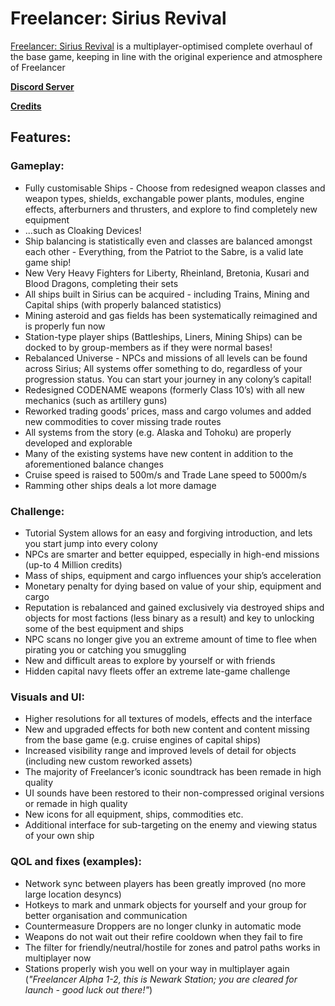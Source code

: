 # Freelancer: Sirius Revival

[Freelancer: Sirius Revival](https://fl-sr.eu/) is a multiplayer-optimised complete overhaul of the base game, keeping in line with the original experience and atmosphere of Freelancer

**[Discord Server](https://discord.gg/tUJGAsPF7q)**

**[Credits](Credits.md)**

## Features:
### Gameplay:
- Fully customisable Ships - Choose from redesigned weapon classes and weapon types, shields, exchangable power plants, modules, engine effects, afterburners and thrusters, and explore to find completely new equipment
- ...such as Cloaking Devices!
- Ship balancing is statistically even and classes are balanced amongst each other - Everything, from the Patriot to the Sabre, is a valid late game ship!
- New Very Heavy Fighters for Liberty, Rheinland, Bretonia, Kusari and Blood Dragons, completing their sets
- All ships built in Sirius can be acquired - including Trains, Mining and Capital ships (with properly balanced statistics)
- Mining asteroid and gas fields has been systematically reimagined and is properly fun now
- Station-type player ships (Battleships, Liners, Mining Ships) can be docked to by group-members as if they were normal bases!
- Rebalanced Universe - NPCs and missions of all levels can be found across Sirius; All systems offer something to do, regardless of your progression status. You can start your journey in any colony’s capital!
- Redesigned CODENAME weapons (formerly Class 10’s) with all new mechanics (such as artillery guns)
- Reworked trading goods’ prices, mass and cargo volumes and added new commodities to cover missing trade routes
- All systems from the story (e.g. Alaska and Tohoku) are properly developed and explorable
- Many of the existing systems have new content in addition to the aforementioned balance changes
- Cruise speed is raised to 500m/s and Trade Lane speed to 5000m/s
- Ramming other ships deals a lot more damage

### Challenge:
- Tutorial System allows for an easy and forgiving introduction, and lets you start jump into every colony
- NPCs are smarter and better equipped, especially in high-end missions (up-to 4 Million credits)
- Mass of ships, equipment and cargo influences your ship’s acceleration
- Monetary penalty for dying based on value of your ship, equipment and cargo
- Reputation is rebalanced and gained exclusively via destroyed ships and objects for most factions (less binary as a result) and key to unlocking some of the best equipment and ships
- NPC scans no longer give you an extreme amount of time to flee when pirating you or catching you smuggling
- New and difficult areas to explore by yourself or with friends
- Hidden capital navy fleets offer an extreme late-game challenge

### Visuals and UI:
- Higher resolutions for all textures of models, effects and the interface
- New and upgraded effects for both new content and content missing from the base game (e.g. cruise engines of capital ships)
- Increased visibility range and improved levels of detail for objects (including new custom reworked assets)
- The majority of Freelancer’s iconic soundtrack has been remade in high quality
- UI sounds have been restored to their non-compressed original versions or remade in high quality
- New icons for all equipment, ships, commodities etc.
- Additional interface for sub-targeting on the enemy and viewing status of your own ship

### QOL and fixes (examples):
- Network sync between players has been greatly improved (no more large location desyncs)
- Hotkeys to mark and unmark objects for yourself and your group for better organisation and communication
- Countermeasure Droppers are no longer clunky in automatic mode
- Weapons do not wait out their refire cooldown when they fail to fire
- The filter for friendly/neutral/hostile for zones and patrol paths works in multiplayer now
- Stations properly wish you well on your way in multiplayer again (*"Freelancer Alpha 1-2, this is Newark Station; you are cleared for launch - good luck out there!"*)
